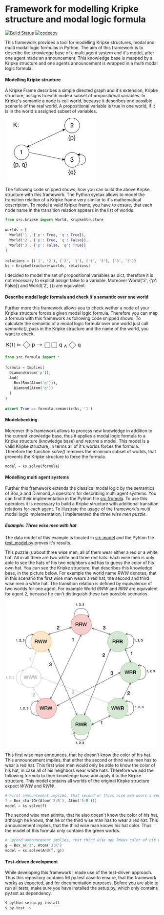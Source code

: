 Framework for modelling Kripke structure and modal logic formula
================================================================
[![Build Status](https://travis-ci.org/erohkohl/ai-modal-logic.svg?branch=master)](https://travis-ci.org/erohkohl/ai-modal-logic)
[![codecov](https://codecov.io/gh/erohkohl/ai-modal-logic/branch/master/graph/badge.svg)](https://codecov.io/gh/erohkohl/ai-modal-logic)

This framework provides a tool for modelling Kripke structures, modal and multi modal
logic formulas in Python. The aim of this framework is to describe the knowledge base
of a multi agent system and it's model, after one agent made an announcement. This
knowledge base is mapped by a Kripke structure and one agents announcement is wrapped in
a multi modal logic formula.

#### Modelling Kripke structure
A Kripke Frame describes a simple directed graph and it's extension, Kripke structure,
assigns to each node a subset of propositional variables. In Kripke's semantic a node is
call world, because it describes one possible scenario of the real world. A propositional
variable is true in one world, if it is in the world's assigned subset of variables.

<img src="./doc/ks_example.png" width="300">

The following code snipped shows, how you can build the above Kripke structure with this framework. The Python syntax allows to model the transition relation of a Kripke frame very similar to it's mathematical description. To model a valid Kripke frame, you have to ensure, that each node name in the transition relation
appears in the list of worlds.

```python
from src.kripke import World, KripkeStructure

worlds = [
  World('1', {'p': True, 'q': True}),
  World('2', {'p': True, 'q': False}),
  World('3', {'p': False, 'q': True})
]

relations = {('1', '2'), ('2', '1'), ('1', '3'), ('3', '3')}
ks = KripkeStructure(worlds, relations)
```
I decided to model the set of propositional variables as dict, therefore it is not necessary to explicit assign false to a variable.  Moreover World('2', {'p': False}) and World('2', {}) are equivalent.

#### Describe modal logic formula and check it's semantic over one world
Further more this framework allows you to check wether a node of your Kripke structure forces a given modal logic formula. Therefore you can map a formula with this framework as following code snipped shows. To calculate the semantic of a modal logic formula over one world just call *semantic()*, pass in the Kripke structure and the name of the world, you want to check.

<img src="./doc/formula_example.png" width="250">

```python
from src.formula import *

formula = Implies(
  Diamond(Atom('p')),
  And(
    Box(Box(Atom('q'))),
    Diamond(Atom('q'))
  )
)

assert True == formula.semantic(ks, '1')
```

#### Modelchecking
Moreover this framework allows to process new knowledge in addition to the current knowledge base, thus it applies a modal logic formula to a Kripke structure (knowledge base) and returns a model. This model is a valid Kripke structure, in terms all of it's worlds forces the formula. Therefore the function *solve()* removes the minimum subset of worlds, that prevents the Kripke structure to force the formula.

```python
model = ks.solve(formula)
```

#### Modelling multi agent systems
Further this framework extends the classical modal logic by the semantics of Box_a and Diamond_a operators for describing multi agent systems. You can find their implementation in the Pyhton file [src.fromula](https://github.com/erohkohl/ai-modal-logic/blob/master/src/formula.py). To use this operators it is necessary to build a Kripke structure with additional transition relations for each agent. To illustrate the usage of the framework's multi modal logic implementation, I implemented the *three wise men puzzle*.

##### Example: Three wise men with hat
The data model of this example is located in [src.model](https://github.com/erohkohl/ai-modal-logic/blob/master/src/model.py) and the Pyhton file [test_model.py](https://github.com/erohkohl/ai-modal-logic/blob/master/test/test_model.py) proves it's results.

This puzzle is about three wise men, all of them wear either a red or a white hat. All in all there are two white and three red hats. Each wise men is only able to see the hats of his two neighbors and has to guess the color of his own hat. You can see the Kripke structure, that describes this knowledge base, in the picture below. For example the world name *RWW* denotes, that in this scenario the first wise man wears a red hat, the second and third wise men a white hat. The transition relation is defined by equivalence of two worlds for one agent. For example World *RWW* and *RRW* are equivalent for agent 2, because he can't distinguish these two possible scenarios.

<img src="./doc/wise_men.png" width="550">

This first wise man announces, that he doesn't know the color of his hat. This announcement implies, that either the second or third wise men has to wear a red hat. This first wise men would only be able to know the color of his hat, in case all of his neighbors wear white hats. Therefore we add the following formula to their knowledge base and apply it to the Kirpke structure. This model contains all worlds of the original Kirpke structure expect *WWW* and *RWW*.

```python
# First announcement implies, that second or third wise men wears a red hat
f = Box_star(Or(Atom('2:R'), Atom('3:R')))
model = ks.solve(f)
```

 The second wise man admits, that he also doesn't know the color of his hat, although he knows, that he or the third wise man has to wear a red hat. This announcement implies, that the third wise man knows his hat color. Thus the model of this formula only contains the green worlds.

```python
# Second announcement implies, that third wise men knows color of his hat
g = Box_a('3', Atom('3:R')
model = ks.solve(And(f, g))
```

#### Test-driven development

While developing this framework I made use of the test-driven approach. Thus this repository contains 56 py.test case to ensure, that the framework works as expected, and for documentation purposes. Before you are able to run all tests, make sure you have installed the setup.py, which only contains py.test as dependency.

```bash
$ python setup.py install
$ py.test -v
```
